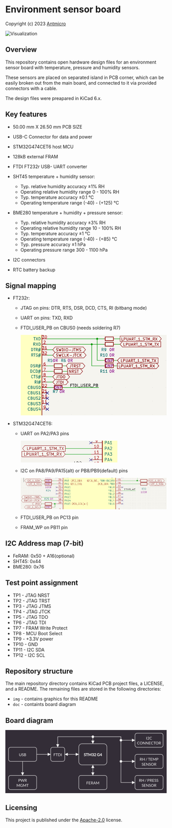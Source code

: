 # Environment sensor board

Copyright (c) 2023 [Antmicro](https://www.antmicro.com)

![Visualization](img/nuc-compute-cluster-environment-sensor_top_cycles_iso_black.png)

## Overview

This repository contains open hardware design files for an environment sensor board with temperature, pressure and humidity sensors. 

These sensors are placed on separated island in PCB corner, which can be easily broken out from the main board, and connected to it via provided connectors with a cable.

The design files were preapared in KiCad 6.x.

## Key features

* 50.00 mm X 26.50 mm PCB SIZE

* USB-C Connector for data and power

* STM32G474CET6 host MCU

* 128kB external FRAM 

* FTDI FT232r USB- UART converter

* SHT45 temperature + humidity sensor:
	* Typ. relative humidity accuracy ±1% RH
	* Operating relative humidity range 0 - 100% RH
	* Typ. temperature accuracy ±0.1 °C
	* Operating temperature range (-40) - (+125) °C
	
* BME280 temperature + humidity + pressure sensor:
	* Typ. relative humidity accuracy ±3% RH
	* Operating relative humidity range 10 - 100% RH
	* Typ. temperature accuracy ±1 °C
	* Operating temperature range (-40) - (+85) °C
	* Typ. pressure accuracy ±1 hPa
	* Operating pressure range 300 - 1100 hPa
	
* I2C connectors

* RTC battery backup

## Signal mapping

* FT232r:
	* JTAG on pins: DTR, RTS, DSR, DCD, CTS, RI (bitbang mode)
	
	* UART on pins: TXD, RXD

	* FTDI_USER_PB on CBUS0 (needs soldering R7)

		![Visualization](img/sch-ft232-interfaces.png)

* STM32G474CET6:
	* UART on PA2/PA3 pins
		
		![Visualization](img/sch-stm-interfaces-uart.png)
		
	* I2C on PA8/PA9/PA15(alt) or PB8/PB9(default) pins
		
		![Visualization](img/sch-stm-interfaces-i2c.png)
	
	
	* FTDI_USER_PB on PC13 pin
	
	* FRAM_WP on PB11 pin

## I2C Address map (7-bit)
* FeRAM: 0x50 + A16(optional)
* SHT45: 0x44
* BME280: 0x76

## Test point assignment
* TP1 - JTAG NRST
* TP2 - JTAG TRST
* TP3 - JTAG JTMS
* TP4 - JTAG JTCK
* TP5 - JTAG TDO
* TP6 - JTAG TDI
* TP7 - FRAM Write Protect
* TP8 - MCU Boot Select
* TP9 - +3.3V power
* TP10 - GND
* TP11 - I2C SDA
* TP12 - I2C SCL 

## Repository structure

The main repository directory contains KiCad PCB project files, a LICENSE, and a README.
The remaining files are stored in the following directories:

* `img` - contains graphics for this README
* `doc` - containts board diagram

## Board diagram

![Diagram](doc/nuc-compute-cluster-environment-sensor-diagram.png)


## Licensing

This project is published under the [Apache-2.0](LICENSE) license.
